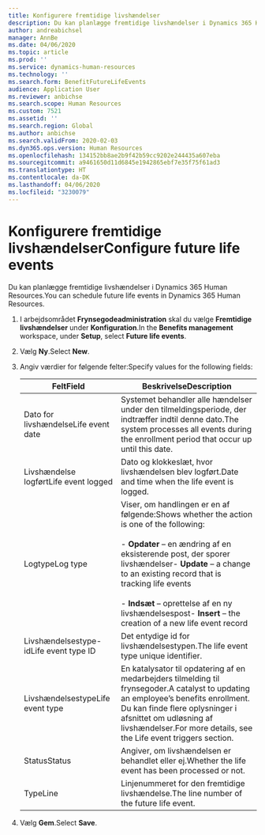 ```yaml
---
title: Konfigurere fremtidige livshændelser
description: Du kan planlægge fremtidige livshændelser i Dynamics 365 Human Resources.
author: andreabichsel
manager: AnnBe
ms.date: 04/06/2020
ms.topic: article
ms.prod: ''
ms.service: dynamics-human-resources
ms.technology: ''
ms.search.form: BenefitFutureLifeEvents
audience: Application User
ms.reviewer: anbichse
ms.search.scope: Human Resources
ms.custom: 7521
ms.assetid: ''
ms.search.region: Global
ms.author: anbichse
ms.search.validFrom: 2020-02-03
ms.dyn365.ops.version: Human Resources
ms.openlocfilehash: 134152bb8ae2b9f42b59cc9202e244435a607eba
ms.sourcegitcommit: a9461650d11d6845e1942865ebf7e35f75f61ad3
ms.translationtype: HT
ms.contentlocale: da-DK
ms.lasthandoff: 04/06/2020
ms.locfileid: "3230079"
---
```

# <a name="configure-future-life-events"></a><span data-ttu-id="7597b-103">Konfigurere fremtidige livshændelser</span><span class="sxs-lookup"><span data-stu-id="7597b-103">Configure future life events</span></span>

<span data-ttu-id="7597b-104">Du kan planlægge fremtidige livshændelser i Dynamics 365 Human Resources.</span><span class="sxs-lookup"><span data-stu-id="7597b-104">You can schedule future life events in Dynamics 365 Human Resources.</span></span>

1. <span data-ttu-id="7597b-105">I arbejdsområdet **Frynsegodeadministration** skal du vælge **Fremtidige livshændelser** under **Konfiguration**.</span><span class="sxs-lookup"><span data-stu-id="7597b-105">In the **Benefits management** workspace, under **Setup**, select **Future life events**.</span></span>

2. <span data-ttu-id="7597b-106">Vælg **Ny**.</span><span class="sxs-lookup"><span data-stu-id="7597b-106">Select **New**.</span></span>

3. <span data-ttu-id="7597b-107">Angiv værdier for følgende felter:</span><span class="sxs-lookup"><span data-stu-id="7597b-107">Specify values for the following fields:</span></span>

   | <span data-ttu-id="7597b-108">Felt</span><span class="sxs-lookup"><span data-stu-id="7597b-108">Field</span></span> | <span data-ttu-id="7597b-109">Beskrivelse</span><span class="sxs-lookup"><span data-stu-id="7597b-109">Description</span></span> |
   | --- | --- |
   | <span data-ttu-id="7597b-110">Dato for livshændelse</span><span class="sxs-lookup"><span data-stu-id="7597b-110">Life event date</span></span> | <span data-ttu-id="7597b-111">Systemet behandler alle hændelser under den tilmeldingsperiode, der indtræffer indtil denne dato.</span><span class="sxs-lookup"><span data-stu-id="7597b-111">The system processes all events during the enrollment period that occur up until this date.</span></span> |
   | <span data-ttu-id="7597b-112">Livshændelse logført</span><span class="sxs-lookup"><span data-stu-id="7597b-112">Life event logged</span></span> | <span data-ttu-id="7597b-113">Dato og klokkeslæt, hvor livshændelsen blev logført.</span><span class="sxs-lookup"><span data-stu-id="7597b-113">Date and time when the life event is logged.</span></span> |
   | <span data-ttu-id="7597b-114">Logtype</span><span class="sxs-lookup"><span data-stu-id="7597b-114">Log type</span></span> | <span data-ttu-id="7597b-115">Viser, om handlingen er en af følgende:</span><span class="sxs-lookup"><span data-stu-id="7597b-115">Shows whether the action is one of the following:</span></span></br></br><span data-ttu-id="7597b-116">- **Opdater** – en ændring af en eksisterende post, der sporer livshændelser</span><span class="sxs-lookup"><span data-stu-id="7597b-116">- **Update** – a change to an existing record that is tracking life events</span></span></br></br><span data-ttu-id="7597b-117">- **Indsæt** – oprettelse af en ny livshændelsespost</span><span class="sxs-lookup"><span data-stu-id="7597b-117">- **Insert** – the creation of a new life event record</span></span> |
   | <span data-ttu-id="7597b-118">Livshændelsestype-id</span><span class="sxs-lookup"><span data-stu-id="7597b-118">Life event type ID</span></span> | <span data-ttu-id="7597b-119">Det entydige id for livshændelsestypen.</span><span class="sxs-lookup"><span data-stu-id="7597b-119">The life event type unique identifier.</span></span> |
   | <span data-ttu-id="7597b-120">Livshændelsestype</span><span class="sxs-lookup"><span data-stu-id="7597b-120">Life event type</span></span> | <span data-ttu-id="7597b-121">En katalysator til opdatering af en medarbejders tilmelding til frynsegoder.</span><span class="sxs-lookup"><span data-stu-id="7597b-121">A catalyst to updating an employee’s benefits enrollment.</span></span> <span data-ttu-id="7597b-122">Du kan finde flere oplysninger i afsnittet om udløsning af livshændelser.</span><span class="sxs-lookup"><span data-stu-id="7597b-122">For more details, see the Life event triggers section.</span></span> |
   | <span data-ttu-id="7597b-123">Status</span><span class="sxs-lookup"><span data-stu-id="7597b-123">Status</span></span> | <span data-ttu-id="7597b-124">Angiver, om livshændelsen er behandlet eller ej.</span><span class="sxs-lookup"><span data-stu-id="7597b-124">Whether the life event has been processed or not.</span></span> |
   | <span data-ttu-id="7597b-125">Type</span><span class="sxs-lookup"><span data-stu-id="7597b-125">Line</span></span> | <span data-ttu-id="7597b-126">Linjenummeret for den fremtidige livshændelse.</span><span class="sxs-lookup"><span data-stu-id="7597b-126">The line number of the future life event.</span></span> |

4. <span data-ttu-id="7597b-127">Vælg **Gem**.</span><span class="sxs-lookup"><span data-stu-id="7597b-127">Select **Save**.</span></span> 
